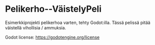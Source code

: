 # Pelikerho--VäistelyPeli
Esimerkkiprojekti pelikerhoa varten, tehty Godot:illa. Tässä pelissä pitää väistellä vihollisia / ammuksia.

Godot license: https://godotengine.org/license
